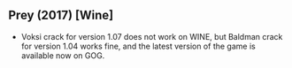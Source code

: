 ## Prey (2017) [Wine]

- Voksi crack for version 1.07 does not work on WINE, but Baldman crack for version 1.04 works fine, and the latest version of the game is available now on GOG.